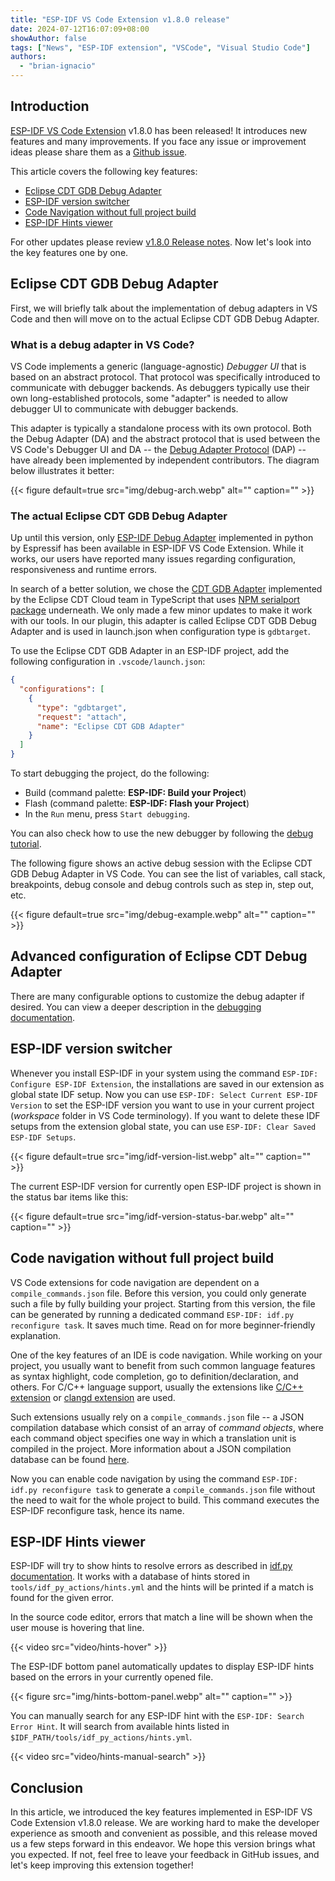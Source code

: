 ```yaml
---
title: "ESP-IDF VS Code Extension v1.8.0 release"
date: 2024-07-12T16:07:09+08:00
showAuthor: false
tags: ["News", "ESP-IDF extension", "VSCode", "Visual Studio Code"]
authors:
  - "brian-ignacio"
---
```


## Introduction

[ESP-IDF VS Code Extension](https://github.com/espressif/vscode-esp-idf-extension) v1.8.0 has been released! It introduces new features and many improvements. If you face any issue or improvement ideas please share them as a [Github issue](https://github.com/espressif/vscode-esp-idf-extension/issues).

This article covers the following key features:

<!-- no toc -->
- [Eclipse CDT GDB Debug Adapter](#eclipse-cdt-gdb-debug-adapter)
- [ESP-IDF version switcher](#esp-idf-version-switcher)
- [Code Navigation without full project build](#code-navigation-without-full-project-build)
- [ESP-IDF Hints viewer](#esp-idf-hints-viewer)

For other updates please review [v1.8.0 Release notes](https://github.com/espressif/vscode-esp-idf-extension/releases/tag/v1.8.0). Now let's look into the key features one by one.

## Eclipse CDT GDB Debug Adapter

First, we will briefly talk about the implementation of debug adapters in VS Code and then will move on to the actual Eclipse CDT GDB Debug Adapter.

### What is a debug adapter in VS Code?

VS Code implements a generic (language-agnostic) _Debugger UI_ that is based on an abstract protocol. That protocol was specifically introduced to communicate with debugger backends. As debuggers typically use their own long-established protocols, some "adapter" is needed to allow debugger UI to communicate with debugger backends.

This adapter is typically a standalone process with its own protocol. Both the Debug Adapter (DA) and the abstract protocol that is used between the VS Code's Debugger UI and DA -- the [Debug Adapter Protocol](https://microsoft.github.io/debug-adapter-protocol/) (DAP) -- have already been implemented by independent contributors. The diagram below illustrates it better:

{{< figure
    default=true
    src="img/debug-arch.webp"
    alt=""
    caption=""
    >}}

### The actual Eclipse CDT GDB Debug Adapter

Up until this version, only [ESP-IDF Debug Adapter](https://github.com/espressif/esp-debug-adapter) implemented in python by Espressif has been available in ESP-IDF VS Code Extension. While it works, our users have reported many issues regarding configuration, responsiveness and runtime errors.

In search of a better solution, we chose the [CDT GDB Adapter](https://github.com/eclipse-cdt-cloud/cdt-gdb-adapter) implemented by the Eclipse CDT Cloud team in TypeScript that uses [NPM serialport package](https://www.npmjs.com/package/serialport) underneath. We only made a few minor updates to make it work with our tools. In our plugin, this adapter is called Eclipse CDT GDB Debug Adapter and is used in launch.json when configuration type is `gdbtarget`.

To use the Eclipse CDT GDB Adapter in an ESP-IDF project, add the following configuration in `.vscode/launch.json`:

```JSON
{
  "configurations": [
    {
      "type": "gdbtarget",
      "request": "attach",
      "name": "Eclipse CDT GDB Adapter"
    }
  ]
}
```

To start debugging the project, do the following:
* Build (command palette: **ESP-IDF: Build your Project**)
* Flash (command palette: **ESP-IDF: Flash your Project**)
* In the `Run` menu, press `Start debugging`.

You can also check how to use the new debugger by following the [debug tutorial](https://github.com/espressif/vscode-esp-idf-extension/blob/master/docs/tutorial/debugging.md).

The following figure shows an active debug session with the Eclipse CDT GDB Debug Adapter in VS Code. You can see the list of variables, call stack, breakpoints, debug console and debug controls such as step in, step out, etc.

{{< figure
    default=true
    src="img/debug-example.webp"
    alt=""
    caption=""
    >}}

## Advanced configuration of Eclipse CDT Debug Adapter

There are many configurable options to customize the debug adapter if desired. You can view a deeper description in the [debugging documentation](https://github.com/espressif/vscode-esp-idf-extension/blob/master/docs/DEBUGGING.md).

## ESP-IDF version switcher

Whenever you install ESP-IDF in your system using the command `ESP-IDF: Configure ESP-IDF Extension`, the installations are saved in our extension as global state IDF setup. Now you can use `ESP-IDF: Select Current ESP-IDF Version` to set the ESP-IDF version you want to use in your current project (_workspace_ folder in VS Code terminology). If you want to delete these IDF setups from the extension global state, you can use `ESP-IDF: Clear Saved ESP-IDF Setups`.

{{< figure
    default=true
    src="img/idf-version-list.webp"
    alt=""
    caption=""
    >}}

The current ESP-IDF version for currently open ESP-IDF project is shown in the status bar items like this:

{{< figure
    default=true
    src="img/idf-version-status-bar.webp"
    alt=""
    caption=""
    >}}

## Code navigation without full project build

VS Code extensions for code navigation are dependent on a `compile_commands.json` file. Before this version, you could only generate such a file by fully building your project. Starting from this version, the file can be generated by running a dedicated command `ESP-IDF: idf.py reconfigure task`. It saves much time. Read on for more beginner-friendly explanation.

One of the key features of an IDE is code navigation. While working on your project, you usually want to benefit from such common language features as syntax highlight, code completion, go to definition/declaration, and others. For C/C++ language support, usually the extensions like [C/C++ extension][c-extension] or [clangd extension][clangd-extension] are used.

Such extensions usually rely on a `compile_commands.json` file -- a JSON compilation database which consist of an array of *command objects*, where each command object specifies one way in which a translation unit is compiled in the project. More information about a JSON compilation database can be found [here][code-compilation-database].

Now you can enable code navigation by using the command `ESP-IDF: idf.py reconfigure task` to generate a `compile_commands.json` file without the need to wait for the whole project to build. This command executes the ESP-IDF reconfigure task, hence its name.

[c-extension]: https://marketplace.visualstudio.com/items?itemName=ms-vscode.cpptools
[clangd-extension]: https://marketplace.visualstudio.com/items?itemName=llvm-vs-code-extensions.vscode-clangd
[code-compilation-database]: https://clang.llvm.org/docs/JSONCompilationDatabase.html

## ESP-IDF Hints viewer

ESP-IDF will try to show hints to resolve errors as described in [idf.py documentation](https://docs.espressif.com/projects/esp-idf/en/stable/esp32/api-guides/tools/idf-py.html#hints-on-how-to-resolve-errors). It works with a database of hints stored in `tools/idf_py_actions/hints.yml` and the hints will be printed if a match is found for the given error.

In the source code editor, errors that match a line will be shown when the user mouse is hovering that line.

{{< video src="video/hints-hover" >}}

The ESP-IDF bottom panel automatically updates to display ESP-IDF hints based on the errors in your currently opened file.

{{< figure
    src="img/hints-bottom-panel.webp"
    alt=""
    caption=""
    >}}

You can manually search for any ESP-IDF hint with the `ESP-IDF: Search Error Hint`. It will search from available hints listed in `$IDF_PATH/tools/idf_py_actions/hints.yml`.

{{< video src="video/hints-manual-search" >}}

## Conclusion

In this article, we introduced the key features implemented in ESP-IDF VS Code Extension v1.8.0 release. We are working hard to make the developer experience as smooth and convenient as possible, and this release moved us a few steps forward in this endeavor. We hope this version brings what you expected. If not, feel free to leave your feedback in GitHub issues, and let's keep improving this extension together!